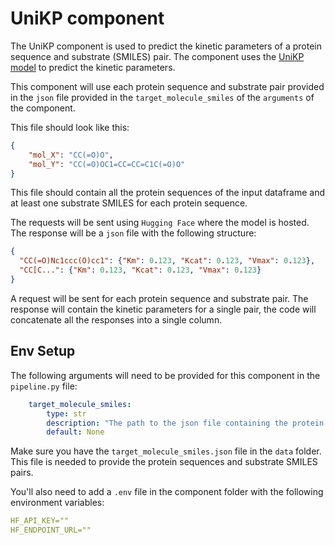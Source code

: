 # UniKP component

The UniKP component is used to predict the kinetic parameters of a protein sequence and substrate (SMILES) pair. The component uses the [UniKP model](https://github.com/Luo-SynBioLab/UniKP) to predict the kinetic parameters.

This component will use each protein sequence and substrate pair provided in the `json` file provided in the `target_molecule_smiles` of the `arguments` of the component.

This file should look like this:

```json
{
    "mol_X": "CC(=O)O",
    "mol_Y": "CC(=O)OC1=CC=CC=C1C(=O)O"
}
```

This file should contain all the protein sequences of the input dataframe and at least one substrate SMILES for each protein sequence.

The requests will be sent using `Hugging Face` where the model is hosted. The response will be a `json` file with the following structure:

```json
{
  "CC(=O)Nc1ccc(O)cc1": {"Km": 0.123, "Kcat": 0.123, "Vmax": 0.123},
  "CC[C...": {"Km": 0.123, "Kcat": 0.123, "Vmax": 0.123}
}
```

A request will be sent for each protein sequence and substrate pair. The response will contain the kinetic parameters for a single pair, the code will concatenate all the responses into a single column.

## Env Setup

The following arguments will need to be provided for this component in the `pipeline.py` file:

```yaml
	target_molecule_smiles:
		type: str
		description: "The path to the json file containing the protein sequences and substrate SMILES."
		default: None
```

Make sure you have the `target_molecule_smiles.json` file in the `data` folder. This file is needed to provide the protein sequences and substrate SMILES pairs.

You'll also need to add a `.env` file in the component folder with the following environment variables:

```yaml
HF_API_KEY=""
HF_ENDPOINT_URL=""
```
